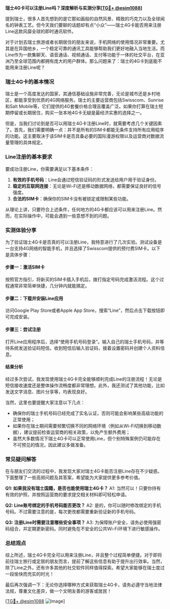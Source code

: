 **瑞士4G卡可以注册Line吗？深度解析与实测分享[[TG💪+ @esim1088](https://t.me/s/esim1088)]**

提到瑞士，很多人首先想到的是它那如画般的自然风景、精致的巧克力以及全球闻名的钟表工艺。但今天我们要聊的话题却有点“小众”——瑞士4G卡能否用来注册Line这款风靡全球的即时通讯软件。

对于计划去瑞士旅游或者长期居住的朋友来说，手机网络的使用情况非常重要。尤其是在异国他乡，一个稳定可靠的通讯工具能够帮助我们更好地融入当地生活。而Line作为一款集聊天、语音通话、视频通话、支付等功能于一体的社交平台，在亚洲乃至全球范围内都拥有庞大的用户群体。那么问题来了：瑞士的4G卡到底能不能用来注册Line呢？

### 瑞士4G卡的基本情况

瑞士是一个高度发达的国家，其通信基础设施非常完善，无论是城市还是乡村地区，都能享受到优质的4G网络服务。瑞士的主要运营商包括Swisscom、Sunrise和Salt Mobile等，它们提供的4G套餐价格合理且覆盖广泛。如果你打算在瑞士短期停留或长期居住，购买一张本地4G卡无疑是最经济实惠的选择之一。

但是，当我们讨论到是否可以用瑞士4G卡注册Line时，就需要考虑几个关键因素了。首先，我们需要明确一点：并不是所有的SIM卡都能无条件支持所有应用程序的功能。这主要取决于该SIM卡是否具备必要的国际漫游权限以及运营商对数据流量管理的具体规定。

### Line注册的基本要求

要成功注册Line，你需要满足以下基本条件：
1. **有效的手机号码**：Line会通过短信验证码的形式发送给用户用于验证身份。
2. **稳定的互联网连接**：无论是Wi-Fi还是移动数据网络，都需要保证良好的信号强度。
3. **合法的SIM卡**：确保你的SIM卡没有被锁定或限制某些功能。

从理论上讲，只要符合上述条件，任何地方的4G卡都应该可以用来注册Line。然而，在实际操作中，可能会遇到一些意想不到的问题。

### 实测体验分享

为了验证瑞士4G卡是否真的可以注册Line，我特意进行了几次实验。测试设备是一台支持4G网络的智能手机，并且选择了Swisscom提供的预付费SIM卡。以下是具体步骤：

#### 步骤一：激活SIM卡
按照官方指引，将新买的SIM卡插入手机后，拨打指定号码完成激活流程。这个过程通常非常简单快捷，几分钟内就能搞定。

#### 步骤二：下载并安装Line应用
访问Google Play Store或者Apple App Store，搜索“Line”，然后点击下载按钮即可完成安装。

#### 步骤三：尝试注册
打开Line应用程序后，选择“使用手机号码登录”。输入自己的瑞士手机号码，并等待系统发送验证码短信。收到短信后输入验证码，接着设置密码并创建个人资料信息。

#### 结果分析
经过多次尝试，我发现使用瑞士4G卡完全能够顺利完成Line的注册流程！无论是短信接收速度还是整体操作流畅度都非常理想。此外，我还测试了其他功能，比如发送文字消息、图片分享等，均表现良好。

当然，这里也要提醒大家注意以下几点：
- 确保你的瑞士手机号码已经完成了实名认证，否则可能会影响某些高级功能的正常使用；
- 如果你在瑞士期间需要频繁切换不同的网络环境（例如从Wi-Fi切换到移动数据），建议提前检查运营商的相关政策，以免产生额外费用；
- 虽然大多数情况下瑞士4G卡可以正常使用Line，但个别特殊案例仍可能存在不可预见的情况，因此建议多做准备。

### 常见疑问解答

在与朋友们交流的过程中，我发现大家对瑞士4G卡能否注册Line存在不少疑惑。下面整理了一些高频问题及其答案，希望能为大家提供更多参考价值。

**Q1: 如果我没有瑞士国籍，是否也能使用瑞士4G卡？**
A1: 当然可以！只要你持有有效的护照，并按照运营商的要求提交相关材料即可轻松申请。

**Q2: Line账号绑定的手机号码能否更改？**
A2: 是的，你可以随时修改绑定的手机号码。不过需要注意的是，每次更改都需要重新验证新的手机号码。

**Q3: 注册Line时需要注意哪些安全事项？**
A3: 为保障账户安全，请务必使用强密码组合，并定期更新密码。同时避免在不安全的公共Wi-Fi环境下进行敏感操作。

### 总结观点

综上所述，瑞士4G卡完全可以用来注册Line，并且整个过程简单便捷。对于即将前往瑞士旅行或定居的朋友而言，提前了解这些信息有助于提升出行效率。当然，除了Line之外，还有许多其他的社交软件同样值得探索。希望大家能够在瑞士度过一段愉快而充实的时光！

最后再次强调一下：无论你选择哪种方式来获取瑞士4G卡，请务必遵守当地法律法规，尊重文化差异，做一个文明友善的游客或居民！

[[TG💪+ @esim1088](https://t.me/s/esim1088) ![Image](https://i.postimg.cc/4NQfJmqS/Snipaste-2025-05-13-00-14-12.png)]